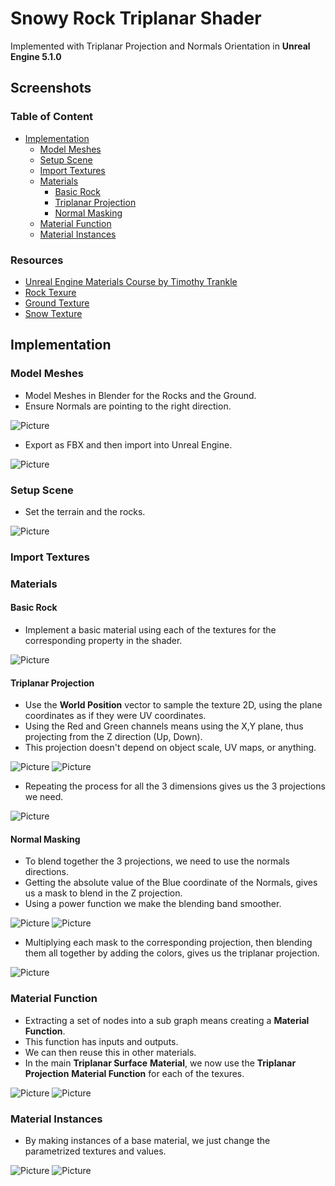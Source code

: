 # Snowy Rock Triplanar Shader

Implemented with Triplanar Projection and Normals Orientation in **Unreal Engine 5.1.0**

## Screenshots

### Table of Content
- [Implementation](#implementation)
  - [Model Meshes](#model-meshes)
  - [Setup Scene](#setup-scene)
  - [Import Textures](#import-textures)
  - [Materials](#materials)
    - [Basic Rock](#basic-rock)
    - [Triplanar Projection](#triplanar-projection)
    - [Normal Masking](#normal-masking)
  - [Material Function](#material-function)
  - [Material Instances](#material-instances) 

### Resources

- [Unreal Engine Materials Course by Timothy Trankle](https://www.udemy.com/course/unlocking-the-unreal-engine-material-editor)
- [Rock Texure](https://3dtextures.me/2022/03/03/rock-044/)
- [Ground Texture](https://3dtextures.me/2022/04/27/gravel-001/)
- [Snow Texture](https://3dtextures.me/2018/02/27/snow-002/)

## Implementation
### Model Meshes

- Model Meshes in Blender for the Rocks and the Ground.
- Ensure Normals are pointing to the right direction.

![Picture](./docs/1.png)

- Export as FBX and then import into Unreal Engine.
  
![Picture](./docs/2.png)

### Setup Scene

- Set the terrain and the rocks.

![Picture](./docs/3.png)

### Import Textures

### Materials
#### Basic Rock

- Implement a basic material using each of the textures for the corresponding property in the shader.

![Picture](./docs/4.png)

#### Triplanar Projection

- Use the **World Position** vector to sample the texture 2D, using the plane coordinates as if they were UV coordinates.
- Using the Red and Green channels means using the X,Y plane, thus projecting from the Z direction (Up, Down).
- This projection doesn't depend on object scale, UV maps, or anything.

![Picture](./docs/5.png)
![Picture](./docs/6.png)

- Repeating the process for all the 3 dimensions gives us the 3 projections we need.

![Picture](./docs/7.png)

#### Normal Masking

- To blend together the 3 projections, we need to use the normals directions.
- Getting the absolute value of the Blue coordinate of the Normals, gives us a mask to blend in the Z projection.
- Using a power function we make the blending band smoother.

![Picture](./docs/8.png)
![Picture](./docs/9.png)

- Multiplying each mask to the corresponding projection, then blending them all together by adding the colors, gives us the triplanar projection.

![Picture](./docs/10.png)

### Material Function

- Extracting a set of nodes into a sub graph means creating a **Material Function**.
- This function has inputs and outputs.
- We can then reuse this in other materials.
- In the main **Triplanar Surface** **Material**, we now use the **Triplanar Projection** **Material Function** for each of the texures.

![Picture](./docs/11.png)
![Picture](./docs/12.png)

### Material Instances

- By making instances of a base material, we just change the parametrized textures and values.

![Picture](./docs/13.png)
![Picture](./docs/14.png)

